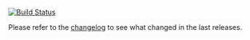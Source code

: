 [![Build Status](https://travis-ci.org/jonas-schievink/xe.svg?branch=master)](https://travis-ci.org/jonas-schievink/xe)

Please refer to the [changelog](CHANGELOG.md) to see what changed in the last
releases.
